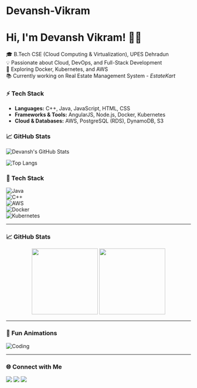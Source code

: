 # Devansh-Vikram
# Hi, I'm Devansh Vikram! 👨‍💻  
🎓 B.Tech CSE (Cloud Computing & Virtualization), UPES Dehradun  
💡 Passionate about Cloud, DevOps, and Full-Stack Development  
🚀 Exploring Docker, Kubernetes, and AWS  
📚 Currently working on Real Estate Management System - *EstateKart*  
### ⚡ Tech Stack
- **Languages:** C++, Java, JavaScript, HTML, CSS  
- **Frameworks & Tools:** AngularJS, Node.js, Docker, Kubernetes  
- **Cloud & Databases:** AWS, PostgreSQL (RDS), DynamoDB, S3  
### 📈 GitHub Stats
![Devansh's GitHub Stats](https://github-readme-stats.vercel.app/api?username=DevanshVikram&show_icons=true&theme=radical)

![Top Langs](https://github-readme-stats.vercel.app/api/top-langs/?username=DevanshVikram&layout=compact&theme=radical)
### 🔧 Tech Stack  

![Java](https://img.shields.io/badge/Java-ED8B00?style=for-the-badge&logo=java&logoColor=white)  
![C++](https://img.shields.io/badge/C++-00599C?style=for-the-badge&logo=cplusplus&logoColor=white)  
![AWS](https://img.shields.io/badge/AWS-232F3E?style=for-the-badge&logo=amazon-aws&logoColor=white)  
![Docker](https://img.shields.io/badge/Docker-2496ED?style=for-the-badge&logo=docker&logoColor=white)  
![Kubernetes](https://img.shields.io/badge/Kubernetes-326CE5?style=for-the-badge&logo=kubernetes&logoColor=white)  

---

### 📈 GitHub Stats  

<p align="center">
  <img src="https://github-readme-stats.vercel.app/api?username=DevanshVikram&show_icons=true&theme=radical" height="180" />
  <img src="https://github-readme-streak-stats.herokuapp.com/?user=DevanshVikram&theme=radical" height="180" />
</p>

---

### 🚀 Fun Animations  

![Coding](https://media.giphy.com/media/qgQUggAC3Pfv687qPC/giphy.gif)  

---

### 🌐 Connect with Me  

<p>
  <a href="https://www.linkedin.com/in/yourprofile"><img src="https://img.shields.io/badge/LinkedIn-0077B5?style=for-the-badge&logo=linkedin&logoColor=white"/></a>
  <a href="mailto:your.email@example.com"><img src="https://img.shields.io/badge/Email-D14836?style=for-the-badge&logo=gmail&logoColor=white"/></a>
  <a href="https://yourportfolio.com"><img src="https://img.shields.io/badge/Portfolio-000000?style=for-the-badge&logo=vercel&logoColor=white"/></a>
</p>

